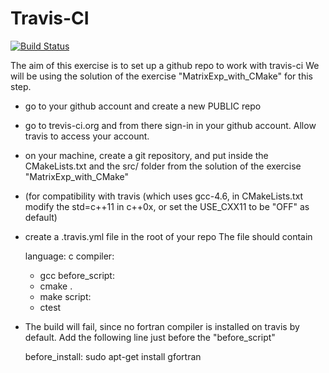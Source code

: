 Travis-CI
=========

[![Build Status](https://travis-ci.org/gbrandino/trevistest.svg?branch=master)](https://travis-ci.org/gbrandino/trevistest)

The aim of this exercise is to set up a github repo to work with travis-ci
We will be using the solution of the exercise "MatrixExp_with_CMake" for this step.

- go to your github account and create a new PUBLIC repo
- go to trevis-ci.org and from there sign-in in your github account. Allow travis to access your account.
- on your machine, create a git repository, and put inside the CMakeLists.txt and the src/ folder from the solution of the exercise "MatrixExp_with_CMake"
- (for compatibility with travis (which uses gcc-4.6, in CMakeLists.txt modify the std=c++11 in c++0x, or set the USE_CXX11 to be "OFF" as default) 
- create a .travis.yml file in the root of your repo
  The file should contain 

	language: c
	compiler:
	- gcc
	before_script:
	- cmake .
	- make 
	script:
	- ctest


- The build will fail, since no fortran compiler is installed on travis by default. Add the following line just before the "before_script"

    before_install:
    sudo apt-get install gfortran 
